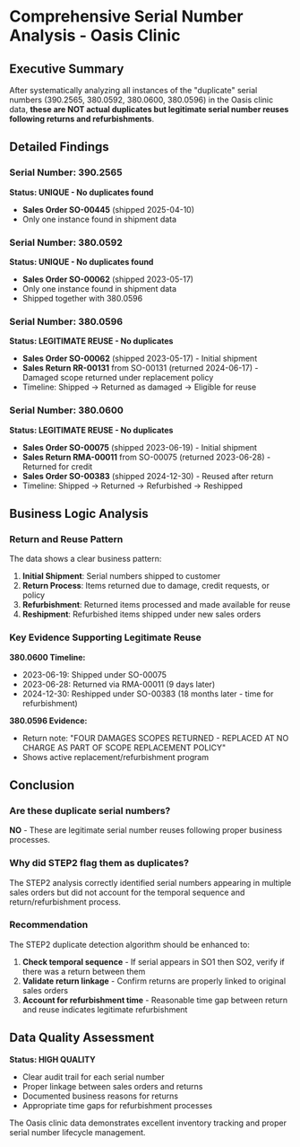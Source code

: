 # Comprehensive Serial Number Analysis - Oasis Clinic

## Executive Summary

After systematically analyzing all instances of the "duplicate" serial numbers (390.2565, 380.0592, 380.0600, 380.0596) in the Oasis clinic data, **these are NOT actual duplicates but legitimate serial number reuses following returns and refurbishments**.

## Detailed Findings

### Serial Number: 390.2565
**Status: UNIQUE - No duplicates found**
- **Sales Order SO-00445** (shipped 2025-04-10)
- Only one instance found in shipment data

### Serial Number: 380.0592
**Status: UNIQUE - No duplicates found**
- **Sales Order SO-00062** (shipped 2023-05-17)
- Only one instance found in shipment data
- Shipped together with 380.0596

### Serial Number: 380.0596  
**Status: LEGITIMATE REUSE - No duplicates**
- **Sales Order SO-00062** (shipped 2023-05-17) - Initial shipment
- **Sales Return RR-00131** from SO-00131 (returned 2024-06-17) - Damaged scope returned under replacement policy
- Timeline: Shipped → Returned as damaged → Eligible for reuse

### Serial Number: 380.0600
**Status: LEGITIMATE REUSE - No duplicates**
- **Sales Order SO-00075** (shipped 2023-06-19) - Initial shipment  
- **Sales Return RMA-00011** from SO-00075 (returned 2023-06-28) - Returned for credit
- **Sales Order SO-00383** (shipped 2024-12-30) - Reused after return
- Timeline: Shipped → Returned → Refurbished → Reshipped

## Business Logic Analysis

### Return and Reuse Pattern
The data shows a clear business pattern:
1. **Initial Shipment**: Serial numbers shipped to customer
2. **Return Process**: Items returned due to damage, credit requests, or policy
3. **Refurbishment**: Returned items processed and made available for reuse
4. **Reshipment**: Refurbished items shipped under new sales orders

### Key Evidence Supporting Legitimate Reuse

**380.0600 Timeline:**
- 2023-06-19: Shipped under SO-00075
- 2023-06-28: Returned via RMA-00011 (9 days later)
- 2024-12-30: Reshipped under SO-00383 (18 months later - time for refurbishment)

**380.0596 Evidence:**
- Return note: "FOUR DAMAGES SCOPES RETURNED - REPLACED AT NO CHARGE AS PART OF SCOPE REPLACEMENT POLICY"
- Shows active replacement/refurbishment program

## Conclusion

### Are these duplicate serial numbers?
**NO** - These are legitimate serial number reuses following proper business processes.

### Why did STEP2 flag them as duplicates?
The STEP2 analysis correctly identified serial numbers appearing in multiple sales orders but did not account for the temporal sequence and return/refurbishment process.

### Recommendation
The STEP2 duplicate detection algorithm should be enhanced to:
1. **Check temporal sequence** - If serial appears in SO1 then SO2, verify if there was a return between them
2. **Validate return linkage** - Confirm returns are properly linked to original sales orders  
3. **Account for refurbishment time** - Reasonable time gap between return and reuse indicates legitimate refurbishment

## Data Quality Assessment

**Status: HIGH QUALITY**
- Clear audit trail for each serial number
- Proper linkage between sales orders and returns
- Documented business reasons for returns
- Appropriate time gaps for refurbishment processes

The Oasis clinic data demonstrates excellent inventory tracking and proper serial number lifecycle management.